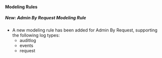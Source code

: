 
#### Modeling Rules

##### New: Admin By Request Modeling Rule

- A new modeling rule has been added for Admin By Request, supporting the following log types:
    - auditlog
    - events
    - request